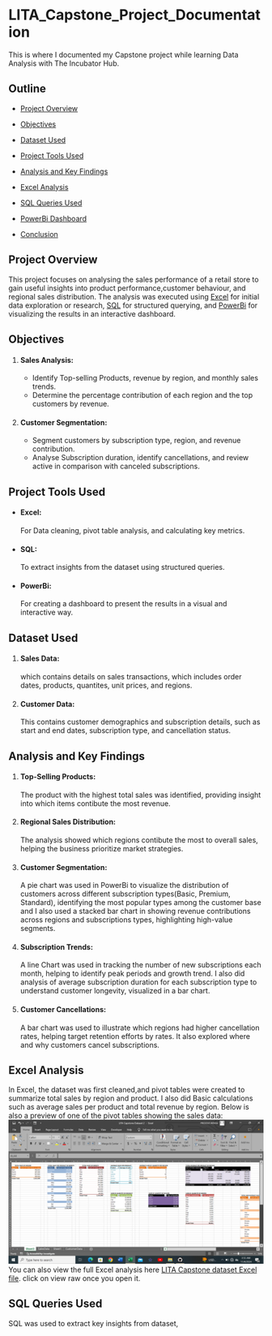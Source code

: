 # LITA_Capstone_Project_Documentation
This is where I documented my Capstone project while learning Data Analysis with The Incubator Hub.
## Outline
- [Project Overview](#Project-Overview)

- [Objectives](#Object-ives)
  
- [Dataset Used](#Dataset-Used)
  
- [Project Tools Used](#Project-Tools-Used)

- [Analysis and Key Findings](#Analysis-and-Key-Findings)

- [Excel Analysis](#Excel-Analysis)

- [SQL Queries Used](#SQL-Queries-Used)

- [PowerBi Dashboard](#PowerBi-Dashboard)

- [Conclusion](#Con-clusion)

## Project Overview
This project focuses on analysing the sales performance of a retail store to gain useful insights into product performance,customer behaviour, and regional sales distribution. The analysis was executed using [Excel](Excel) for initial data exploration or research, [SQL](SQL) for structured querying, and [PowerBi](PowerBi) for visualizing the results in an interactive dashboard.

## Objectives
1. #### Sales Analysis:
     - Identify Top-selling Products, revenue by region, and monthly sales trends.
     - Determine the percentage contribution of each region and the top customers by revenue.
2. #### Customer Segmentation:
     - Segment customers by subscription type, region, and revenue contribution.
     - Analyse Subscription duration, identify cancellations, and review active in comparison with canceled subscriptions.
  
## Project Tools Used
   - #### Excel:
       For Data cleaning, pivot table analysis, and calculating key metrics.
   - #### SQL:
       To extract insights from the dataset using structured queries.
   - #### PowerBi:
       For creating a dashboard to present the results in a visual and interactive way.

## Dataset Used
1. #### Sales Data:
     which contains details on sales transactions, which includes order dates, products, quantites, unit prices, and regions.
2. #### Customer Data:
     This contains customer demographics and subscription details, such as start and end dates, subscription type, and cancellation status.

## Analysis and Key Findings
1. #### Top-Selling Products:
    The product with the highest total sales was identified, providing insight into which items contibute the most revenue.
2. #### Regional Sales Distribution:
    The analysis showed which regions contibute the most to overall sales, helping the business prioritize market strategies.
3. #### Customer Segmentation:
    A pie chart was used in PowerBi to visualize the distribution of customers across different subscription types(Basic, Premium, Standard), identifying the most popular types among the 
    customer base and I also used a stacked bar chart in showing revenue contributions across regions and subscriptions types, highlighting high-value segments.
 4. ####  Subscription Trends:
     A line Chart was used in tracking the number of new subscriptions each month, helping to identify peak periods and growth trend. I also did analysis of average subscription duration for 
     each subscription type to understand customer longevity, visualized in a bar chart.
5. #### Customer Cancellations:
    A bar chart was used to illustrate which regions had higher cancellation rates, helping target retention efforts by rates. It also explored where and why customers cancel subscriptions.

## Excel Analysis
In Excel, the dataset was first cleaned,and pivot tables were created to summarize total sales by region and product. I also did Basic calculations such as average sales per product and total revenue by region. Below is also a preview of one of the pivot tables showing the sales data:
![Excel pivot table for analysis](Excel/Salesdata1.png)
You can also view the full Excel analysis here [LITA Capstone dataset Excel file](Excel/LITACapstoneDataset2.xlsx). click on view raw once you open it.  
    
## SQL Queries Used
SQL was used to extract key insights from dataset,














